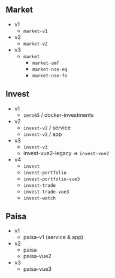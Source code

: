 ## Market
- v1
  - `market-v1`
- v2
  - `market-v2`
- v3
  - `market`
    - `market-amf`
    - `market-nse-eq`
    - `market-nse-fo`

## Invest
- v1
  - `zero65` / docker-investments
- v2
  - `invest-v2` / service
  - `invest-v2` / app
- v3
  - `invest-v3`
  - invest-vue2-legacy ⇒ `invest-vue2`
- v4
  - `invest`
  - `invest-portfolio`
  - `invest-portfolio-vue3`
  - `invest-trade`
  - `invest-trade-vue3`
  - `invest-watch`

## Paisa
- v1
  - paisa-v1 (service & app)
- v2
  - paisa
  - paisa-vue2
- v3
  - paisa-vue3
